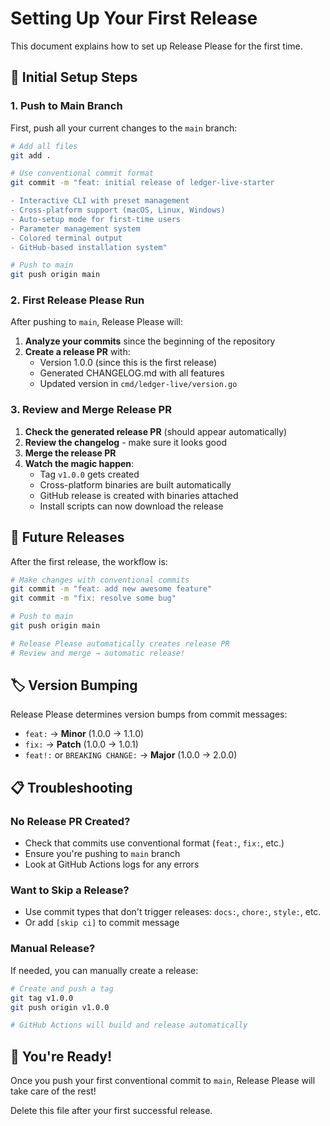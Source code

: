 # Setting Up Your First Release

This document explains how to set up Release Please for the first time.

## 🚀 Initial Setup Steps

### 1. Push to Main Branch

First, push all your current changes to the `main` branch:

```bash
# Add all files
git add .

# Use conventional commit format
git commit -m "feat: initial release of ledger-live-starter

- Interactive CLI with preset management
- Cross-platform support (macOS, Linux, Windows)
- Auto-setup mode for first-time users
- Parameter management system
- Colored terminal output
- GitHub-based installation system"

# Push to main
git push origin main
```

### 2. First Release Please Run

After pushing to `main`, Release Please will:

1. **Analyze your commits** since the beginning of the repository
2. **Create a release PR** with:
   - Version 1.0.0 (since this is the first release)
   - Generated CHANGELOG.md with all features
   - Updated version in `cmd/ledger-live/version.go`

### 3. Review and Merge Release PR

1. **Check the generated release PR** (should appear automatically)
2. **Review the changelog** - make sure it looks good
3. **Merge the release PR**
4. **Watch the magic happen**:
   - Tag `v1.0.0` gets created
   - Cross-platform binaries are built automatically
   - GitHub release is created with binaries attached
   - Install scripts can now download the release

## 🔮 Future Releases

After the first release, the workflow is:

```bash
# Make changes with conventional commits
git commit -m "feat: add new awesome feature"
git commit -m "fix: resolve some bug"

# Push to main
git push origin main

# Release Please automatically creates release PR
# Review and merge → automatic release!
```

## 🏷️ Version Bumping

Release Please determines version bumps from commit messages:

- `feat:` → **Minor** (1.0.0 → 1.1.0)
- `fix:` → **Patch** (1.0.0 → 1.0.1)
- `feat!:` or `BREAKING CHANGE:` → **Major** (1.0.0 → 2.0.0)

## 📋 Troubleshooting

### No Release PR Created?

- Check that commits use conventional format (`feat:`, `fix:`, etc.)
- Ensure you're pushing to `main` branch
- Look at GitHub Actions logs for any errors

### Want to Skip a Release?

- Use commit types that don't trigger releases: `docs:`, `chore:`, `style:`, etc.
- Or add `[skip ci]` to commit message

### Manual Release?

If needed, you can manually create a release:

```bash
# Create and push a tag
git tag v1.0.0
git push origin v1.0.0

# GitHub Actions will build and release automatically
```

## 🎉 You're Ready!

Once you push your first conventional commit to `main`, Release Please will take care of the rest!

Delete this file after your first successful release.
